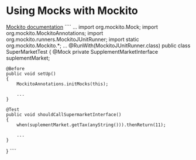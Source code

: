 # Using Mocks with Mockito

[Mockito documentation](http://site.mockito.org/#how)
´´´´
...
import org.mockito.Mock;
import org.mockito.MockitoAnnotations;
import org.mockito.runners.MockitoJUnitRunner;
import static org.mockito.Mockito.*;
...
@RunWith(MockitoJUnitRunner.class)
public class SuperMarketTest
{
    @Mock
    private SupplementMarketInterface suplementMarket;

    @Before
    public void setUp()
    {
        MockitoAnnotations.initMocks(this);

        ...
    }

    @Test
    public void shouldCallSupermarketInterface()
    {
        when(suplementMarket.getTax(anyString())).thenReturn(11);

        ...
    }
}
´´´´